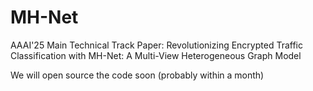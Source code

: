 # MH-Net
AAAI'25 Main Technical Track Paper: Revolutionizing Encrypted Traffic Classification with MH-Net: A Multi-View Heterogeneous Graph Model

We will open source the code soon (probably within a month)
